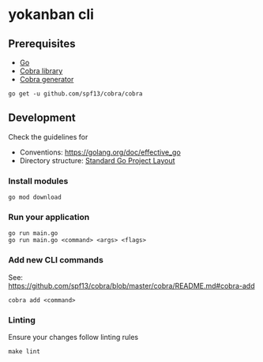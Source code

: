 # yokanban cli

## Prerequisites

- [Go](https://golang.org/doc/install)
- [Cobra library](https://github.com/spf13/cobra#readme)
- [Cobra generator](https://github.com/spf13/cobra/blob/master/cobra/README.md)

```
go get -u github.com/spf13/cobra/cobra
```

## Development

Check the guidelines for

- Conventions: https://golang.org/doc/effective_go
- Directory structure: [Standard Go Project Layout](https://github.com/golang-standards/project-layout)

### Install modules

    go mod download

### Run your application

    go run main.go
    go run main.go <command> <args> <flags>

### Add new CLI commands

See: https://github.com/spf13/cobra/blob/master/cobra/README.md#cobra-add

    cobra add <command>

### Linting

Ensure your changes follow linting rules

    make lint